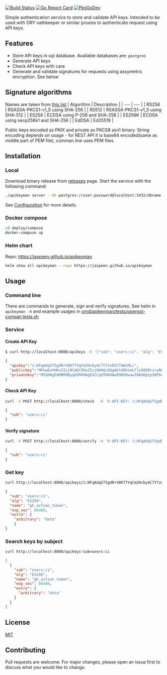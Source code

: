 <p align="left">
    <a href="https://github.com/jaspeen/apikeyman/actions/workflows/ci.yml"><img src="https://github.com/jaspeen/apikeyman/actions/workflows/ci.yml/badge.svg" alt="Build Status"></a>
    <a href="https://goreportcard.com/report/github.com/jaspeen/apikeyman"><img src="https://goreportcard.com/badge/github.com/jaspeen/apikeyman" alt="Go Report Card"></a>
    <a href="https://pkg.go.dev/github.com/jaspeen/apikeyman"><img src="https://pkg.go.dev/badge/www.github.com/jaspeen/apikeyman" alt="PkgGoDev"></a>
</p>

Simple authentication service to store and validate API keys.
Intended to be used with ORY oathkeeper or similar proxies to authenticate request using API keys.

## Features
- Store API keys in sql database. Available databases are: `postgres`
- Generate API keys
- Check API keys with care
- Generate and validate signatures for requests using assymetric encryption. See below 

## Signature algorithms
Names are taken from [this list](https://www.iana.org/assignments/jose/jose.xhtml#web-signature-encryption-algorithms)
| Algorithm | Description                          |
| ---    | ---                                     |
| RS256  | RSASSA-PKCS1-v1_5 using SHA-256	       |
| RS512  | RSASSA-PKCS1-v1_5 using SHA-512	       |
| ES256  | ECDSA using P-256 and SHA-256		       |
| ES256K | ECDSA using secp256k1 and SHA-256       |
| EdDSA  | Ed25519                                 |

Public keys encoded as PKIX and private as PKCS8 asn1 binary. String encoding depends on usage - 
for REST API it is base64 encoded(same as middle part of PEM file), comman line uses PEM files.

## Installation

### Local
Download binary release from [releases](https://github.com/jaspeen/apikeyman/releases) page.
Start the service with the following command:
```bash
./apikeyman server --db postgres://user:password@localhost:5432/dbname
```
See [Configuration](#Configuration) for more details.

### Docker compose
```bash
cd deploy/compose
docker-compose up
```

### Helm chart
Repo: https://jaspeen.github.io/apikeyman
```bash
helm show all apikeyman --repo https://jaspeen.github.io/apikeyman
```

## Usage
### Command line
There are commands to generate, sign and verify signatures. 
See helm in `apikeyman -h` and example usages in [cmd/apikeyman/tests/openssl-compat-tests.sh](cmd/apikeyman/tests/openssl-compat-tests.sh)
### Service
#### Create API Key
```bash
$ curl http://localhost:8080/apikeys -d '{"sub": "users:ci", "alg": "ES256", "name": "gh_action_token", "exp_sec": 86400, "extra": {"arbitrary": "data"}}' -H 'Content-Type: application/json'
```
```json
{
  "apikey":"1:HFqAdqST5gdRrV8KT7YqCm2Hcby4C7Y7znD5CTAWiMLc",
  "publickey":"MFkwEwYHKoZIzj0CAQYIKoZIzj0DAQcDQgAEt6RHimLFlLD8Q0ts+yNCdK39PxE4We9BAdFkhY6cX9RosnBYwD07GN88V1OySgUUOa3hYzehpFZrwJpmm4R6CA==",
  "privatekey":"MIGHAgEAMBMGByqGSM49AgEGCCqGSM49AwEHBG0wawIBAQQgtp3DF6oKRBDKSFrtbkJNtlwxIhDNkJD7wYHMD0OVRqqhRANCAAS3pEeKYsWUsPxDS2z7I0J0rf0/EThZ70EB0WSFjpxf1GiycFjAPTsY3zxXU7JKBRQ5reFjN6GkVmvAmmabhHoI"
}
```

#### Check API Key
```bash
curl -X POST http://localhost:8080/check  -H 'X-API-KEY: 1:HFqAdqST5gdRrV8KT7YqCm2Hcby4C7Y7znD5CTAWiMLc' -d 'anybody'
```
```json
{
  "sub": "users:ci"
}
```

#### Verify signature
```bash
curl -X POST http://localhost:8080/verify -H 'X-API-KEY: 1:HFqAdqST5gdRrV8KT7YqCm2Hcby4C7Y7znD5CTAWiMLc' -H "X-Timestamp: "$(date +%s) -H 'X-Signature: XXX' -d 'anybody'
```
```json
{
  "sub": "users:ci"
}
```

### Get key
```bash
curl http://localhost:8080/apikeys/1:HFqAdqST5gdRrV8KT7YqCm2Hcby4C7Y7znD5CTAWiMLc
```
```json
{
  "sub": "users:ci",
  "alg": "ES256",
  "name": "gh_action_token",
  "exp_sec": 86400,
  "extra": {
    "arbitrary": "data"
    }
}
```

### Search keys by subject
```bash
curl http://localhost:8080/apikeys?sub=users:ci
```
```json
[
  {
    "sub": "users:ci",
    "alg": "ES256",
    "name": "gh_action_token",
    "exp_sec": 86400,
    "extra": {
      "arbitrary": "data"
    }
  }
]
```

## License
[MIT](https://choosealicense.com/licenses/mit/)

## Contributing
Pull requests are welcome. For major changes, please open an issue first to discuss what you would like to change.
